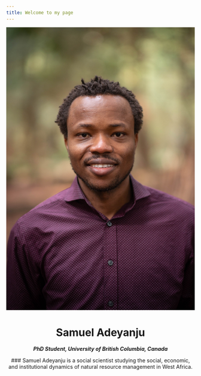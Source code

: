 ```yaml
---
title: Welcome to my page
---  
```


![Samuel](images/samuel.jpg)

<div align="center"> 
  
# Samuel Adeyanju
  </div>

<div align="center"> 
  
***PhD Student, University of British Columbia, Canada*** 
  
  </div>



<div align="center"> ### Samuel Adeyanju is a social scientist studying the social, economic, and institutional dynamics of natural resource management in West Africa.



